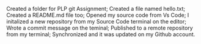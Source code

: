Created a folder for PLP git Assignment;
Created a file named hello.txt;
Created a README.md file too;
Opened my source code from Vs Code;
I initalized a new repository from my Source Code terminal on the editor;
Wrote a commit message on the teminal;
Published to a remote repository from my terminal;
Synchronized and it was updated on my Github account.
